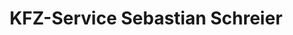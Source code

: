 ---
title: "KFZ-Service Sebastian Schreier"
url: /wettenberg/kfz-service-sebastian-schreier/
shop: Autowerkstatt
---